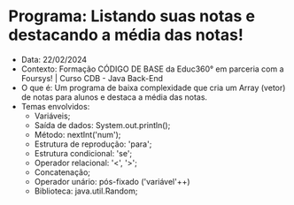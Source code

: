 # Programa: Listando suas notas e destacando a média das notas!
- Data: 22/02/2024
- Contexto: Formação CÓDIGO DE BASE da Educ360° em parceria com a Foursys! | Curso CDB - Java Back-End
- O que é: Um programa de baixa complexidade que cria um Array (vetor) de notas para alunos e destaca a média das notas.
- Temas envolvidos:
  - Variáveis;
  - Saída de dados: System.out.println();
  - Método: nextInt('num');
  - Estrutura de reprodução: 'para';
  - Estrutura condicional: 'se';
  - Operador relacional: '<', '>';
  - Concatenação;
  - Operador unário: pós-fixado ('variável'++)
  - Biblioteca: java.util.Random;
